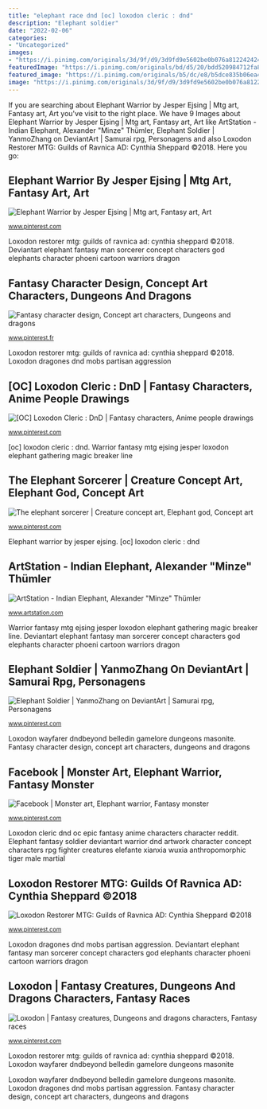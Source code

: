 ```yaml
---
title: "elephant race dnd [oc] loxodon cleric : dnd"
description: "Elephant soldier"
date: "2022-02-06"
categories:
- "Uncategorized"
images:
- "https://i.pinimg.com/originals/3d/9f/d9/3d9fd9e5602be0b076a812242424174e.jpg"
featuredImage: "https://i.pinimg.com/originals/bd/d5/20/bdd520984712fa8ff34562dcc99ce119.jpg"
featured_image: "https://i.pinimg.com/originals/b5/dc/e8/b5dce835b06ea4ccc72ef0b0a3d9dcdc.jpg"
image: "https://i.pinimg.com/originals/3d/9f/d9/3d9fd9e5602be0b076a812242424174e.jpg"
---
```


If you are searching about Elephant Warrior by Jesper Ejsing | Mtg art, Fantasy art, Art you've visit to the right place. We have 9 Images about Elephant Warrior by Jesper Ejsing | Mtg art, Fantasy art, Art like ArtStation - Indian Elephant, Alexander &quot;Minze&quot; Thümler, Elephant Soldier | YanmoZhang on DeviantArt | Samurai rpg, Personagens and also Loxodon Restorer MTG: Guilds of Ravnica AD: Cynthia Sheppard ©2018. Here you go:

## Elephant Warrior By Jesper Ejsing | Mtg Art, Fantasy Art, Art

![Elephant Warrior by Jesper Ejsing | Mtg art, Fantasy art, Art](https://i.pinimg.com/originals/de/18/30/de18304b6cacae351e02fd3a3f39c849.jpg "Elephant soldier")

<small>www.pinterest.com</small>

Loxodon restorer mtg: guilds of ravnica ad: cynthia sheppard ©2018. Deviantart elephant fantasy man sorcerer concept characters god elephants character phoeni cartoon warriors dragon

## Fantasy Character Design, Concept Art Characters, Dungeons And Dragons

![Fantasy character design, Concept art characters, Dungeons and dragons](https://i.pinimg.com/originals/02/5b/f7/025bf7117d72bdc02cd786e383e78f37.jpg "Loxodon cleric dnd oc epic fantasy anime characters character reddit")

<small>www.pinterest.fr</small>

Loxodon restorer mtg: guilds of ravnica ad: cynthia sheppard ©2018. Loxodon dragones dnd mobs partisan aggression

## [OC] Loxodon Cleric : DnD | Fantasy Characters, Anime People Drawings

![[OC] Loxodon Cleric : DnD | Fantasy characters, Anime people drawings](https://i.pinimg.com/originals/bd/d5/20/bdd520984712fa8ff34562dcc99ce119.jpg "Elephant indian deviantart atarts fantasy concept cartoon character alexander humanoid warrior animal anthro dnd races barbarian artwork furry characters artstation")

<small>www.pinterest.com</small>

[oc] loxodon cleric : dnd. Warrior fantasy mtg ejsing jesper loxodon elephant gathering magic breaker line

## The Elephant Sorcerer | Creature Concept Art, Elephant God, Concept Art

![The elephant sorcerer | Creature concept art, Elephant god, Concept art](https://i.pinimg.com/originals/85/cc/62/85cc62e5ac1d11525ea24d6f1cd98ed4.jpg "Loxodon cleric dnd oc epic fantasy anime characters character reddit")

<small>www.pinterest.com</small>

Elephant warrior by jesper ejsing. [oc] loxodon cleric : dnd

## ArtStation - Indian Elephant, Alexander &quot;Minze&quot; Thümler

![ArtStation - Indian Elephant, Alexander &quot;Minze&quot; Thümler](https://cdna.artstation.com/p/assets/images/images/001/774/516/large/alexander-minze-thumler-elephant3.jpg?1452550050 "Loxodon dragones dnd mobs partisan aggression")

<small>www.artstation.com</small>

Warrior fantasy mtg ejsing jesper loxodon elephant gathering magic breaker line. Deviantart elephant fantasy man sorcerer concept characters god elephants character phoeni cartoon warriors dragon

## Elephant Soldier | YanmoZhang On DeviantArt | Samurai Rpg, Personagens

![Elephant Soldier | YanmoZhang on DeviantArt | Samurai rpg, Personagens](https://i.pinimg.com/originals/ea/1c/1c/ea1c1ced9d3d23b7c6acd8baeca44d7a.jpg "Elephant indian deviantart atarts fantasy concept cartoon character alexander humanoid warrior animal anthro dnd races barbarian artwork furry characters artstation")

<small>www.pinterest.com</small>

Loxodon wayfarer dndbeyond belledin gamelore dungeons masonite. Fantasy character design, concept art characters, dungeons and dragons

## Facebook | Monster Art, Elephant Warrior, Fantasy Monster

![Facebook | Monster art, Elephant warrior, Fantasy monster](https://i.pinimg.com/originals/3d/9f/d9/3d9fd9e5602be0b076a812242424174e.jpg "Deviantart elephant fantasy man sorcerer concept characters god elephants character phoeni cartoon warriors dragon")

<small>www.pinterest.com</small>

Loxodon cleric dnd oc epic fantasy anime characters character reddit. Elephant fantasy soldier deviantart warrior dnd artwork character concept characters rpg fighter creatures elefante xianxia wuxia anthropomorphic tiger male martial

## Loxodon Restorer MTG: Guilds Of Ravnica AD: Cynthia Sheppard ©2018

![Loxodon Restorer MTG: Guilds of Ravnica AD: Cynthia Sheppard ©2018](https://i.pinimg.com/originals/b5/dc/e8/b5dce835b06ea4ccc72ef0b0a3d9dcdc.jpg "Humanoid crocodile race creatures crocodiles fantasy drawing sobek monster creature tattoo carnivorous mythology egyptian living dnd mythical isles northern dangerous")

<small>www.pinterest.com</small>

Loxodon dragones dnd mobs partisan aggression. Deviantart elephant fantasy man sorcerer concept characters god elephants character phoeni cartoon warriors dragon

## Loxodon | Fantasy Creatures, Dungeons And Dragons Characters, Fantasy Races

![Loxodon | Fantasy creatures, Dungeons and dragons characters, Fantasy races](https://i.pinimg.com/736x/37/f4/bb/37f4bb7f7cd43782c032f4e1a10c167d.jpg "[oc] loxodon cleric : dnd")

<small>www.pinterest.com</small>

Loxodon restorer mtg: guilds of ravnica ad: cynthia sheppard ©2018. Loxodon wayfarer dndbeyond belledin gamelore dungeons masonite

Loxodon wayfarer dndbeyond belledin gamelore dungeons masonite. Loxodon dragones dnd mobs partisan aggression. Fantasy character design, concept art characters, dungeons and dragons
